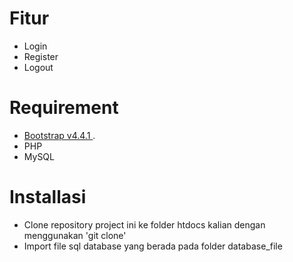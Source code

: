 
# Fitur #
- Login
- Register
- Logout

# Requirement #

- [Bootstrap v4.4.1 ](https://getbootstrap.com/).
- PHP
- MySQL

# Installasi #
- Clone repository project ini ke folder htdocs kalian dengan menggunakan 'git clone'
- Import file sql database yang berada pada folder database_file













